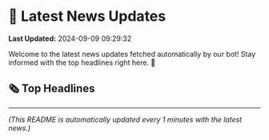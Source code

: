 # 📰 Latest News Updates
**Last Updated:** 2024-09-09 09:29:32

Welcome to the latest news updates fetched automatically by our bot! Stay informed with the top headlines right here. 🚀

## 🗞️ Top Headlines

---
*(This README is automatically updated every 1 minutes with the latest news.)*
